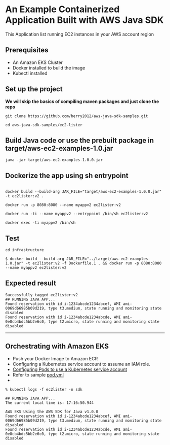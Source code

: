 # An Example Containerized Application Built with AWS Java SDK 

This Application list running EC2 instances in your AWS account region

## Prerequisites

- An Amazon EKS Cluster
- Docker installed to build the image 
- Kubectl installed


## Set up the project

**We will skip the basics of compiling maven packages and just clone the repo**

```
git clone https://github.com/berry2012/aws-java-sdk-samples.git

cd aws-java-sdk-samples/ec2-lister
```


## Build Java code or use the prebuilt package in target/aws-ec2-examples-1.0.jar

```
java -jar target/aws-ec2-examples-1.0.0.jar
```


## Dockerize the app using sh entrypoint

```

docker build --build-arg JAR_FILE="target/aws-ec2-examples-1.0.0.jar" -t ec2lister:v2 .

docker run -p 8080:8080 --name myappv2 ec2lister:v2

docker run -ti --name myappv2 --entrypoint /bin/sh ec2lister:v2

docker exec -ti myappv2 /bin/sh

```

## Test

```
cd infrastructure 

$ docker build --build-arg JAR_FILE="../target/aws-ec2-examples-1.0.jar" -t ec2lister:v2 -f Dockerfile.1 . && docker run -p 8080:8080 --name myappv2 ec2lister:v2

```

## Expected result

```
Successfully tagged ec2lister:v2
## RUNNING JAVA APP...
Found reservation with id i-1234abcde1234abcef, AMI ami-0069d66985b09d219, type t3.medium, state running and monitoring state disabled
Found reservation with id i-1234abcde1234abcde, AMI ami-0e8cb4bdc5bb2e6c0, type t2.micro, state running and monitoring state disabled
```

---

## Orchestrating with Amazon EKS

- Push your Docker Image to Amazon ECR
- Configuring a Kubernetes service account to assume an IAM role.
- [Configuring Pods to use a Kubernetes service account](https://docs.aws.amazon.com/eks/latest/userguide/pod-configuration.html)
- Refer to sample [pod.yml](./infrastructure/pod.yml)
- 

```
% kubectl logs -f ec2lister -n sdk

## RUNNING JAVA APP...
The current local time is: 17:16:50.944

AWS EKS Using the AWS SDK for Java v1.0.0
Found reservation with id i-1234abcde1234abcef, AMI ami-0069d66985b09d219, type t3.medium, state running and monitoring state disabled
Found reservation with id i-1234abcde1234abcde, AMI ami-0e8cb4bdc5bb2e6c0, type t2.micro, state running and monitoring state disabled

```